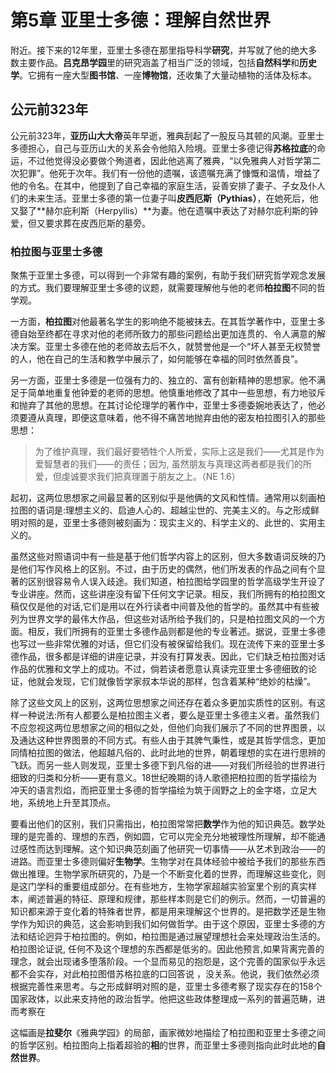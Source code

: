 # 第5章 亚里士多德：理解自然世界

附近。接下来的12年里，亚里士多德在那里指导科学**研究**，并写就了他的绝大多数主要作品。**吕克昂学园**里的研究涵盖了相当广泛的领域，包括**自然科学**和**历史学**。它拥有一座大型**图书馆**、一座**博物馆**，还收集了大量动植物的活体及标本。

## 公元前323年

公元前323年，**亚历山大大帝**英年早逝，雅典刮起了一股反马其顿的风潮。亚里士多德担心，自己与亚历山大的关系会令他陷入险境。亚里士多德记得**苏格拉底**的命运，不过他觉得没必要做个殉道者，因此他逃离了雅典，“以免雅典人对哲学第二次犯罪”。他死于次年。我们有一份他的遗嘱，该遗嘱充满了慷慨和温情，增益了他的令名。在其中，他提到了自己幸福的家庭生活，妥善安排了妻子、子女及仆人们的未来生活。亚里士多德的第一位妻子叫**皮西厄斯（Pythias）**，在她死后，他又娶了**赫尔庇利斯（Herpyllis）**为妻。他在遗嘱中表达了对赫尔庇利斯的钟爱，但又要求葬在皮西厄斯的墓旁。

### 柏拉图与亚里士多德

聚焦于亚里士多德，可以得到一个非常有趣的案例，有助于我们研究哲学观念发展的方式。我们要理解亚里士多德的议题，就需要理解他与他的老师**柏拉图**不同的哲学观。

一方面，**柏拉图**对他最著名学生的影响绝不能被抹去。在其哲学著作中，亚里士多德自始至终都在寻求对他的老师所致力的那些问题给出更加连贯的、令人满意的解决方案。亚里士多德在他的老师故去后不久，就赞誉他是一个“坏人甚至无权赞誉的人，他在自己的生活和教学中展示了，如何能够在幸福的同时依然善良”。

另一方面，亚里士多德是一位强有力的、独立的、富有创新精神的思想家。他不满足于简单地重复他钟爱的老师的思想。他慎重地修改了其中一些思想，有力地驳斥和抛弃了其他的思想。在其讨论伦理学的著作中，亚里士多德委婉地表达了，他必须要遵从真理，即便这意味着，他不得不痛苦地抛弃由他的密友柏拉图引入的那些思想：

> 为了维护真理，我们最好要牺牲个人所爱，实际上这是我们——尤其是作为爱智慧者的我们——的责任；因为, 虽然朋友与真理这两者都是我们的所爱，但虔诚要求我们把真理置于朋友之上。（NE 1.6）

起初，这两位思想家之间最显著的区别似乎是他俩的文风和性情。通常用以刻画柏拉图的语词是:理想主义的、启迪人心的、超越尘世的、完美主义的。与之形成鲜明对照的是，亚里士多德则被刻画为：现实主义的、科学主义的、此世的、实用主义的。

虽然这些对照语词中有一些是基于他们哲学内容上的区别，但大多数语词反映的乃是他们写作风格上的区别。不过，由于历史的偶然，他们所发表的作品之间有个显著的区别很容易令人误入歧途。我们知道，柏拉图给学园里的哲学高级学生开设了专业讲座。然而，这些讲座没有留下任何文字记录。相反，我们所拥有的柏拉图文稿仅仅是他的对话,它们是用以在外行读者中间普及他的哲学的。虽然其中有些被列为世界文学的最伟大作品，但这些对话所给予我们的，只是柏拉图文风的一个方面。相反，我们所拥有的亚里士多德作品则都是他的专业著述。据说，亚里士多德也写过一些非常优雅的对话，但它们没有被保留给我们。现在流传下来的亚里士多德作品，很多都是详细的讲座记录，并没有打算发表。因此，它们缺乏柏拉图对话作品的优雅和文学上的成功。不过，倘若读者愿意认真读完亚里士多德细致的论证，他就会发现，它们就像哲学家叔本华说的那样，包含着某种“绝妙的枯燥”。

除了这些文风上的区别，这两位思想家之间还存在着众多更加实质性的区别。有这样一种说法:所有人都要么是柏拉图主义者，要么是亚里士多德主义者。虽然我们不应忽视这两位思想家之间的相似之处，但他们向我们展示了不同的世界图景，以及通达这种世界图景的不同方式。有些人由于其脾气秉性，或是其哲学信念，更加同情柏拉图的做法，他超越凡俗的、此时此地的世界，朝着理想的实在进行思辨的飞跃。而另一些人则发现，亚里士多德下到凡俗的进——对我们所经验的世界进行细致的归类和分析——更有意义。18世纪晚期的诗人歌德把柏拉图的哲学描绘为冲天的语言烈焰，而把亚里士多德的哲学描绘为筑于阔野之上的金字塔，立足大地，系统地上升至其顶点。

要看出他们的区别，我们只需指出，柏拉图常常把**数学**作为他的知识典范。数学处理的是完善的、理想的东西，例如圆，它可以完全充分地被理性所理解，却不能通过感性而达到理解。这个知识典范刻画了他研究一切事情——从艺术到政治——的进路。而亚里士多德则偏好**生物学**。生物学对在具体经验中被给予我们的那些东西做出推理。生物学家所研究的，乃是一个不断变化着的世界，而理解这些变化，则是这门学科的重要组成部分。在有些地方，生物学家超越实验室里个别的真实样本，阐述普遍的特征、原理和规律，那些样本则是它们的例示。然而，一切普遍的知识都来源于变化着的特殊者世界，都是用来理解这个世界的。是把数学还是生物学作为知识的典范，这会影响到我们如何做哲学。由于这个原因，亚里士多德的方法和结论迥异于柏拉图的。例如，柏拉图是通过展望理想社会来处理政治生活的。柏拉图论证说, 任何不及这个理想的东西都是低劣的。因此他预言,如果背离完善的理念，就会出现诸多堕落阶段。一个显而易见的抱怨是，这个完善的国家似乎永远都不会实存，对此柏拉图借苏格拉底的口回答说 ，没关系。他说，我们依然必须根据完善性来思考。与之形成鲜明对照的是，亚里士多德考察了现实存在的158个国家政体，以此来支持他的政治哲学。他把这些政体整理成一系列的普遍范畴，进而考察在

这幅画是**拉斐尔**《雅典学园》的局部，画家微妙地描绘了柏拉图和亚里士多德之间的哲学区别。柏拉图向上指着超验的**相**的世界，而亚里士多德则指向此时此地的**自然世界**。